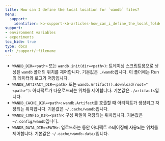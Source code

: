 ```yaml
---
title: How can I define the local location for `wandb` files?
menu:
  support:
    identifier: ko-support-kb-articles-how_can_i_define_the_local_folder_where_to_save_the_wandb_files
support:
- environment variables
- experiments
toc_hide: true
type: docs
url: /support/:filename
---
```


- `WANDB_DIR=<path>` 또는 `wandb.init(dir=<path>)`: 트레이닝 스크립트용으로 생성된 `wandb` 폴더의 위치를 제어합니다. 기본값은 `./wandb`입니다. 이 폴더에는 Run의 데이터와 로그가 저장됩니다.
- `WANDB_ARTIFACT_DIR=<path>` 또는 `wandb.Artifact().download(root="<path>")`: 아티팩트가 다운로드되는 위치를 제어합니다. 기본값은 `./artifacts`입니다.
- `WANDB_CACHE_DIR=<path>`: `wandb.Artifact`를 호출할 때 아티팩트가 생성되고 저장되는 위치입니다. 기본값은 `~/.cache/wandb`입니다.
- `WANDB_CONFIG_DIR=<path>`: 구성 파일이 저장되는 위치입니다. 기본값은 `~/.config/wandb`입니다.
- `WANDB_DATA_DIR=<PATH>`: 업로드하는 동안 아티팩트 스테이징에 사용되는 위치를 제어합니다. 기본값은 `~/.cache/wandb-data/`입니다.
